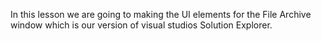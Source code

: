 In this lesson we are going to making the UI elements for the File Archive window which is our version of visual studios Solution Explorer.
